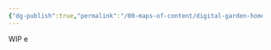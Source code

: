 ```yaml
---
{"dg-publish":true,"permalink":"/00-maps-of-content/digital-garden-home/","tags":["gardenEntry"],"created":"2024-08-31T03:26:16-04:00","updated":"2024-08-31T03:26:16-04:00"}
---
```


WIP e